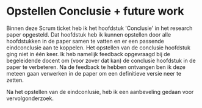 # Opstellen Conclusie + future work

 Binnen deze Scrum ticket heb ik het hoofdstuk 'Conclusie' in het research paper opgesteld. Dat hoofdstuk heb ik kunnen opstellen door alle hoofdstukken in de paper samen te vatten en er een passende eindconclusie aan te koppelen. Het opstellen van de conclusie hoofdstuk ging niet in één keer. Ik heb namelijk feedback opgevraagd bij de begeleidende docent om (voor zover dat kan) de conclusie hoofdstuk in de paper te verbeteren. Na de feedback te hebben ontvangen ben ik deze meteen gaan verwerken in de paper om een definitieve versie neer te zetten. 
 
 Na het opstellen van de eindconlusie, heb ik een aanbeveling gedaan voor vervolgonderzoek. 
